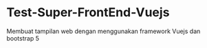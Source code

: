 # Test-Super-FrontEnd-Vuejs
Membuat tampilan web dengan menggunakan framework Vuejs dan bootstrap 5
